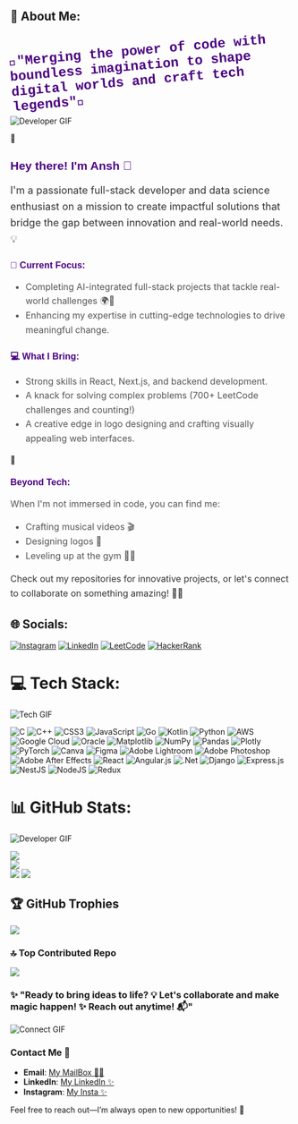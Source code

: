 ## 💫 About Me:
<h3 style="font-family: 'Courier New', Courier, monospace; font-size: 24px; color: #4B0082; font-weight: bold; transform: rotate(-5deg); text-align: left;">
  🌌"Merging the power of code with boundless imagination to shape digital worlds and craft tech legends"🚀
</h3>

![Developer GIF](https://i.giphy.com/media/v1.Y2lkPTc5MGI3NjExczJzaW9rNmU3N3d0eDk2cHQ4cGdncW55YWdzZHk0ZmhzNHJqamVhNyZlcD12MV9pbnRlcm5hbF9naWZfYnlfaWQmY3Q9Zw/jqVYUDkEO0sf5bllUe/giphy-downsized-large.gif)

🌟 <h2 style="font-family: 'Orbitron', sans-serif; color: #4B0082; font-weight: bold;">Hey there! I'm Ansh 🚀</h2>
<p style="font-size: 18px; color: #333; line-height: 1.6;">I'm a passionate full-stack developer and data science enthusiast on a mission to create impactful solutions that bridge the gap between innovation and real-world needs. 💡</p>

<h3 style="font-family: 'Orbitron', sans-serif; color: #4B0082; font-weight: bold;">🔭 Current Focus:</h3>
<ul style="font-size: 16px; color: #555; line-height: 1.6;">
  <li>Completing AI-integrated full-stack projects that tackle real-world challenges 🌍🤖</li>
  <li>Enhancing my expertise in cutting-edge technologies to drive meaningful change.</li>
</ul>

<h3 style="font-family: 'Orbitron', sans-serif; color: #4B0082; font-weight: bold;">💻 What I Bring:</h3>
<ul style="font-size: 16px; color: #555; line-height: 1.6;">
  <li>Strong skills in React, Next.js, and backend development.</li>
  <li>A knack for solving complex problems (700+ LeetCode challenges and counting!)</li>
  <li>A creative edge in logo designing and crafting visually appealing web interfaces.</li>
</ul>

🌟 <h3 style="font-family: 'Orbitron', sans-serif; color: #4B0082; font-weight: bold;">Beyond Tech:</h3>
<p style="font-size: 16px; color: #555; line-height: 1.6;">When I'm not immersed in code, you can find me:</p>
<ul style="font-size: 16px; color: #555; line-height: 1.6;">
  <li>Crafting musical videos 🎬</li>
  <li>Designing logos 🎨</li>
  <li>Leveling up at the gym 🏋️‍♂️</li>
</ul>

<p style="font-size: 16px; color: #333; line-height: 1.6;">Check out my repositories for innovative projects, or let's connect to collaborate on something amazing! 🚀💬</p>


## 🌐 Socials:
[![Instagram](https://img.shields.io/badge/Instagram-%23E4405F.svg?logo=Instagram&logoColor=white)](https://instagram.com/theansh_4) [![LinkedIn](https://img.shields.io/badge/LinkedIn-%230077B5.svg?logo=linkedin&logoColor=white)](https://linkedin.com/in/ansh-soni-568059333) [![LeetCode](https://img.shields.io/badge/LeetCode-%23FFA116.svg?style=flat&logo=leetcode&logoColor=white)](https://leetcode.com/anshs_dev) [![HackerRank](https://img.shields.io/badge/HackerRank-%232EC866.svg?style=flat&logo=hackerrank&logoColor=white)](https://www.hackerrank.com/anshs_dev)


# 💻 Tech Stack:
![Tech GIF](https://i.giphy.com/media/v1.Y2lkPTc5MGI3NjExemxoemxwMmJ2cHhua2RrNHN2bzAyMW9panU3MWIxcnh4bjZxdnB0YSZlcD12MV9pbnRlcm5hbF9naWZfYnlfaWQmY3Q9Zw/br99SojJZ5rlfSYset/giphy.gif)

![C](https://img.shields.io/badge/c-%2300599C.svg?style=flat&logo=c&logoColor=white) ![C++](https://img.shields.io/badge/c++-%2300599C.svg?style=flat&logo=c%2B%2B&logoColor=white) ![CSS3](https://img.shields.io/badge/css3-%231572B6.svg?style=flat&logo=css3&logoColor=white) ![JavaScript](https://img.shields.io/badge/javascript-%23323330.svg?style=flat&logo=javascript&logoColor=%23F7DF1E) ![Go](https://img.shields.io/badge/go-%2300ADD8.svg?style=flat&logo=go&logoColor=white) ![Kotlin](https://img.shields.io/badge/kotlin-%237F52FF.svg?style=flat&logo=kotlin&logoColor=white) ![Python](https://img.shields.io/badge/python-3670A0?style=flat&logo=python&logoColor=ffdd54) ![AWS](https://img.shields.io/badge/AWS-%23FF9900.svg?style=flat&logo=amazon-aws&logoColor=white) ![Google Cloud](https://img.shields.io/badge/GoogleCloud-%234285F4.svg?style=flat&logo=google-cloud&logoColor=white) ![Oracle](https://img.shields.io/badge/Oracle-F80000?style=flat&logo=oracle&logoColor=white) ![Matplotlib](https://img.shields.io/badge/Matplotlib-%23ffffff.svg?style=flat&logo=Matplotlib&logoColor=black) ![NumPy](https://img.shields.io/badge/numpy-%23013243.svg?style=flat&logo=numpy&logoColor=white) ![Pandas](https://img.shields.io/badge/pandas-%23150458.svg?style=flat&logo=pandas&logoColor=white) ![Plotly](https://img.shields.io/badge/Plotly-%233F4F75.svg?style=flat&logo=plotly&logoColor=white) ![PyTorch](https://img.shields.io/badge/PyTorch-%23EE4C2C.svg?style=flat&logo=PyTorch&logoColor=white) ![Canva](https://img.shields.io/badge/Canva-%2300C4CC.svg?style=flat&logo=Canva&logoColor=white) ![Figma](https://img.shields.io/badge/figma-%23F24E1E.svg?style=flat&logo=figma&logoColor=white) ![Adobe Lightroom](https://img.shields.io/badge/Adobe%20Lightroom-31A8FF.svg?style=flat&logo=Adobe%20Lightroom&logoColor=white) ![Adobe Photoshop](https://img.shields.io/badge/adobe%20photoshop-%2331A8FF.svg?style=flat&logo=adobe%20photoshop&logoColor=white) ![Adobe After Effects](https://img.shields.io/badge/Adobe%20After%20Effects-9999FF.svg?style=flat&logo=Adobe%20After%20Effects&logoColor=white) ![React](https://img.shields.io/badge/react-%2320232a.svg?style=flat&logo=react&logoColor=%2361DAFB) ![Angular.js](https://img.shields.io/badge/angular.js-%23E23237.svg?style=flat&logo=angularjs&logoColor=white) ![.Net](https://img.shields.io/badge/.NET-5C2D91?style=flat&logo=.net&logoColor=white) ![Django](https://img.shields.io/badge/django-%23092E20.svg?style=flat&logo=django&logoColor=white) ![Express.js](https://img.shields.io/badge/express.js-%23404d59.svg?style=flat&logo=express&logoColor=%2361DAFB) ![NestJS](https://img.shields.io/badge/nestjs-%23E0234E.svg?style=flat&logo=nestjs&logoColor=white) ![NodeJS](https://img.shields.io/badge/node.js-6DA55F?style=flat&logo=node.js&logoColor=white) ![Redux](https://img.shields.io/badge/redux-%23593d88.svg?style=flat&logo=redux&logoColor=white)

# 📊 GitHub Stats:

![Developer GIF](https://i.giphy.com/media/v1.Y2lkPTc5MGI3NjExbjYwbDhqOHJ0a290cXE0eGttdm41MmI1cGVmajFxOXlsaHhjOGJ6cyZlcD12MV9pbnRlcm5hbF9naWZfYnlfaWQmY3Q9Zw/13HgwGsXF0aiGY/giphy.gif)

![](https://github-readme-stats.vercel.app/api?username=anshs-dev&theme=vision-friendly-dark&hide_border=false&include_all_commits=true&count_private=true)<br/>
![](https://github-readme-streak-stats.herokuapp.com/?user=anshs-dev&theme=vision-friendly-dark&hide_border=false)<br/>
![](https://github-readme-stats.vercel.app/api/top-langs/?username=anshs-dev&theme=vision-friendly-dark&hide_border=false&include_all_commits=true&count_private=true&layout=compact)
[![](https://komarev.com/ghpvc/?username=anshs-dev&color=brightgreen&style=flat)](https://github.com/anshs-dev)


## 🏆 GitHub Trophies
![](https://github-profile-trophy.vercel.app/?username=anshs-dev&theme=dark&no-frame=false&no-bg=false&margin-w=4)

### 🔝 Top Contributed Repo
![](https://github-contributor-stats.vercel.app/api?username=anshs-dev&limit=5&theme=dark&combine_all_yearly_contributions=true)

### ✨ "Ready to bring ideas to life? 💡 Let's collaborate and make magic happen! ✨ Reach out anytime! 📬"
![Connect GIF](https://i.giphy.com/media/v1.Y2lkPTc5MGI3NjExMTd6N3QzbnRsejVmb2QwNG5udmh3cGdxNGtvZ2k5MXp3MWM5bnByNCZlcD12MV9pbnRlcm5hbF9naWZfYnlfaWQmY3Q9Zw/3oz8xQQP4ahKiyuxHy/giphy.gif)

### Contact Me 👋

- **Email**: [My MailBox 👩‍💻](mailto:anshs_dev@gmail.com)
- **LinkedIn**: [My LinkedIn ✨](https://linkedin.com/in/ansh-soni-568059333)
- **Instagram**: [My Insta ✨](https://instagram.com/theansh_4)

Feel free to reach out—I’m always open to new opportunities! 🚀


<!-- Proudly created with GPRM ( https://gprm.itsvg.in ) -->
